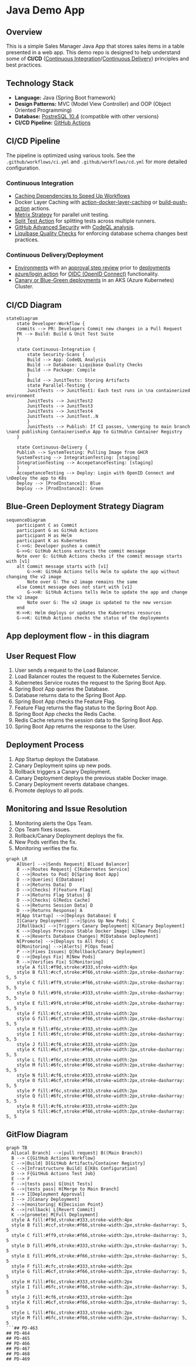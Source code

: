 # Java Demo App

## Overview

This is a simple Sales Manager Java App that stores sales items in a table presented in a web app. This demo repo is designed to help understand some of **CI/CD** ([Continuous Integration](https://docs.github.com/en/enterprise-cloud@latest/actions/automating-builds-and-tests/about-continuous-integration)/[Continuous Delivery](https://docs.github.com/en/enterprise-cloud@latest/actions/deployment/about-deployments/about-continuous-deployment)) principles and best practices.

## Technology Stack

- **Language:** Java (Spring Boot framework)
- **Design Patterns:** MVC (Model View Controller) and OOP (Object Oriented Programming)
- **Database:** [PostreSQL 10.4](https://www.postgresql.org/docs/10/release-10-4.html) (compatible with other versions)
- **CI/CD Pipeline:** [GitHub Actions](https://docs.github.com/en/enterprise-cloud@latest/actions)

## CI/CD Pipeline

The pipeline is optimized using various tools. See the `.github/workflows/ci.yml` and `.github/workflows/cd.yml` for more detailed configuration.

### Continuous Integration

- [Caching Dependencies to Speed Up Workflows](https://docs.github.com/en/enterprise-cloud@latest/actions/using-workflows/caching-dependencies-to-speed-up-workflows)
- Docker Layer Caching with [action-docker-layer-caching](https://github.com/satackey/action-docker-layer-caching) or [build-push-action](https://github.com/docker/build-push-action) actions.
- [Metrix Strategy](https://docs.github.com/en/enterprise-cloud@latest/actions/using-jobs/using-a-matrix-for-your-jobs) for parallel unit testing.
- [Split Test Action](https://github.com/marketplace/actions/split-tests) for splitting tests across multiple runners.
- [GitHub Advanced Security](https://docs.github.com/en/enterprise-cloud@latest/get-started/learning-about-github/about-github-advanced-security) with [CodeQL analysis](https://docs.github.com/en/code-security/code-scanning/automatically-scanning-your-code-for-vulnerabilities-and-errors/configuring-the-codeql-workflow-for-compiled-languages).
- [Liquibase Quality Checks](https://www.liquibase.com/quality-checks) for enforcing database schema changes best practices.

### Continuous Delivery/Deployment

- [Environments](https://docs.github.com/en/actions/deployment/targeting-different-environments/using-environments-for-deployment) with an [approval step review](https://docs.github.com/en/actions/managing-workflow-runs/reviewing-deployments) prior to [deployments](https://docs.github.com/en/actions/deployment/about-deployments)
- [azure/login action](https://github.com/marketplace/actions/azure-login) for [OIDC (OpenID Connect)](https://docs.github.com/en/actions/deployment/security-hardening-your-deployments/about-security-hardening-with-openid-connect) functionality.
- [Canary or Blue-Green deployments](https://github.com/Azure-Samples/aks-bluegreen-canary) in an AKS (Azure Kubernetes) Cluster.

## CI/CD Diagram

```mermaid
stateDiagram
    state Developer-Workflow {
    Commits --> PR: Developers Commit new changes in a Pull Request
    PR --> Build: Build & Unit Test Suite
    }
    
    state Continuous-Integration {
        state Security-Scans {
        Build --> App: CodeQL Analysis
        Build --> Database: Liquibase Quality Checks
        Build --> Package: Compile
        }
        Build --> JunitTests: Storing Artifacts
        state Parallel-Testing {
        JunitTests --> JunitTest1: Each test runs in \na containerized environment
        JunitTests --> JunitTest2
        JunitTests --> JunitTest3
        JunitTests --> JunitTest4
        JunitTests --> JunitTest..N
        }
        JunitTests --> Publish: If CI passes, \nmerging to main branch \nand publishing Containerised\n App to GitHub\n Container Registry
    }

    state Continuous-Delivery {
    Publish --> SystemTesting: Pulling Image from GHCR
    SystemTesting --> IntegrationTesting: [staging]
    IntegrationTesting --> AccepetanceTesting: [staging]
    }
    AccepetanceTesting --> Deploy: Login with OpenID Connect and \nDeploy the app to K8s
    Deploy --> [ProdInstance1]: Blue
    Deploy --> [ProdInstance2]: Green
```
## Blue-Green Deployment Strategy Diagram

```mermaid
sequenceDiagram
    participant C as Commit
    participant G as GitHub Actions
    participant H as Helm
    participant K as Kubernetes
    C->>G: Developer pushes a commit
    G->>G: GitHub Actions extracts the commit message
    Note over G: GitHub Actions checks if the commit message starts with [v1]
    alt Commit message starts with [v1]
        G->>H: GitHub Actions tells Helm to update the app without changing the v2 image
        Note over G: The v2 image remains the same
    else Commit message does not start with [v1]
        G->>H: GitHub Actions tells Helm to update the app and change the v2 image
        Note over G: The v2 image is updated to the new version
    end
    H->>K: Helm deploys or updates the Kubernetes resources
    G->>K: GitHub Actions checks the status of the deployments
```
## App deployment flow - in this diagram
## User Request Flow
1. User sends a request to the Load Balancer.
2. Load Balancer routes the request to the Kubernetes Service.
3. Kubernetes Service routes the request to the Spring Boot App.
4. Spring Boot App queries the Database.
5. Database returns data to the Spring Boot App.
6. Spring Boot App checks the Feature Flag.
7. Feature Flag returns the flag status to the Spring Boot App.
8. Spring Boot App checks the Redis Cache.
9. Redis Cache returns the session data to the Spring Boot App.
10. Spring Boot App returns the response to the User.

## Deployment Process
1. App Startup deploys the Database.
2. Canary Deployment spins up new pods.
3. Rollback triggers a Canary Deployment.
4. Canary Deployment deploys the previous stable Docker image.
5. Canary Deployment reverts database changes.
6. Promote deploys to all pods.

## Monitoring and Issue Resolution
1. Monitoring alerts the Ops Team.
2. Ops Team fixes issues.
3. Rollback/Canary Deployment deploys the fix.
4. New Pods verifies the fix.
5. Monitoring verifies the fix.

```mermaid
graph LR
    A[User] -->|Sends Request| B[Load Balancer]
    B -->|Routes Request| C[Kubernetes Service]
    C -->|Routes to Pod| D[Spring Boot App]
    D -->|Queries| E[Database]
    E -->|Returns Data| D
    D -->|Checks| F[Feature Flag]
    F -->|Returns Flag Status| D
    D -->|Checks| G[Redis Cache]
    G -->|Returns Session Data| D
    D -->|Returns Response| A
    H[App Startup] -->|Deploys Database| E
    I[Canary Deployment] -->|Spins Up New Pods| C
    J[Rollback] -->|Triggers Canary Deployment| K[Canary Deployment]
    K -->|Deploys Previous Stable Docker Image| L[New Pods]
    K -->|Reverts Database Changes| M[Database Deployment]
    N[Promote] -->|Deploys to All Pods| C
    O[Monitoring] -->|Alerts| P[Ops Team]
    P -->|Fixes Issues| Q[Rollback/Canary Deployment]
    Q -->|Deploys Fix| R[New Pods]
    R -->|Verifies Fix| S[Monitoring]
    style A fill:#f9d,stroke:#333,stroke-width:4px
    style B fill:#ccf,stroke:#f66,stroke-width:2px,stroke-dasharray: 5, 5
    style C fill:#ff9,stroke:#f66,stroke-width:2px,stroke-dasharray: 5, 5
    style D fill:#9f6,stroke:#333,stroke-width:2px,stroke-dasharray: 5, 5
    style E fill:#9f6,stroke:#f66,stroke-width:2px,stroke-dasharray: 5, 5
    style F fill:#cfc,stroke:#333,stroke-width:2px
    style G fill:#6cf,stroke:#f66,stroke-width:2px,stroke-dasharray: 5, 5
    style H fill:#f6c,stroke:#333,stroke-width:2px
    style I fill:#6fc,stroke:#f66,stroke-width:2px,stroke-dasharray: 5, 5
    style J fill:#cf6,stroke:#333,stroke-width:2px
    style K fill:#6cf,stroke:#f66,stroke-width:2px,stroke-dasharray: 5, 5
    style L fill:#f6c,stroke:#333,stroke-width:2px
    style M fill:#6fc,stroke:#f66,stroke-width:2px,stroke-dasharray: 5, 5
    style N fill:#cf6,stroke:#333,stroke-width:2px
    style O fill:#6cf,stroke:#f66,stroke-width:2px,stroke-dasharray: 5, 5
    style P fill:#f6c,stroke:#333,stroke-width:2px
    style Q fill:#6fc,stroke:#f66,stroke-width:2px,stroke-dasharray: 5, 5
    style R fill:#cf6,stroke:#333,stroke-width:2px
    style S fill:#6cf,stroke:#f66,stroke-width:2px,stroke-dasharray: 5, 5
```

## GitFlow Diagram
```mermaid
graph TB
  A[Local Branch] -->|pull request| B((Main Branch))
  B --> C{GitHub Actions Workflow}
  C -->|Build| D[GitHub Artifacts/Container Registry]
  C -->|Infrastructure Build| E[K8s Configuration]
  D --> F{GitHub Actions Test Job}
  E --> F
  F -->|tests pass| G[Unit Tests]
  G -->|tests pass| H[Merge to Main Branch]
  H --> I[Deployment Approval]
  I --> J[Canary Deployment]
  J -->|monitoring| K{Decision Point}
  K -->|rollback| L[Revert Commit]
  K -->|promote| M[Full Deployment]
  style A fill:#f9d,stroke:#333,stroke-width:4px
  style B fill:#ccf,stroke:#f66,stroke-width:2px,stroke-dasharray: 5, 5
  style C fill:#ff9,stroke:#f66,stroke-width:2px,stroke-dasharray: 5, 5
  style D fill:#9f6,stroke:#333,stroke-width:2px,stroke-dasharray: 5, 5
  style E fill:#9f6,stroke:#f66,stroke-width:2px,stroke-dasharray: 5, 5
  style F fill:#cfc,stroke:#333,stroke-width:2px
  style G fill:#6cf,stroke:#f66,stroke-width:2px,stroke-dasharray: 5, 5
  style H fill:#f6c,stroke:#333,stroke-width:2px
  style I fill:#6fc,stroke:#f66,stroke-width:2px,stroke-dasharray: 5, 5
  style J fill:#cf6,stroke:#333,stroke-width:2px
  style K fill:#6cf,stroke:#f66,stroke-width:2px,stroke-dasharray: 5, 5
  style L fill:#f6c,stroke:#333,stroke-width:2px
  style M fill:#6fc,stroke:#f66,stroke-width:2px,stroke-dasharray: 5, 5
```## PD-463
## PD-464
## PD-465
## PD-466
## PD-467
## PD-468
## PD-469
